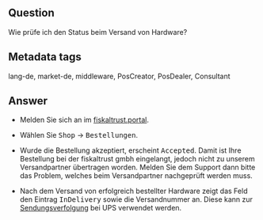 ## Question

Wie prüfe ich den Status beim Versand von Hardware?

## Metadata tags

lang-de, market-de, middleware, PosCreator, PosDealer, Consultant

## Answer


* Melden Sie sich an im [fiskaltrust.portal](https://portal.fiskaltrust.de/Account/Login?returnUrl=%2fHome%2fDashboard).
* Wählen Sie <kbd>Shop</kbd>  &rarr; <kbd>Bestellungen</kbd>.

* Wurde die Bestellung akzeptiert, erscheint <kbd> Accepted</kbd>. Damit ist Ihre Bestellung bei der fiskaltrust gmbh eingelangt, jedoch nicht zu unserem Versandpartner übertragen worden. Melden Sie dem Support dann bitte das Problem, welches beim Versandpartner nachgeprüft werden muss.
* Nach dem Versand von erfolgreich bestellter Hardware zeigt das Feld den Eintrag <kbd>InDelivery</kbd> sowie die Versandnummer an.
Diese kann zur [Sendungsverfolgung](https://www.ups.com/at/de/services/tracking.page) bei UPS verwendet werden.
